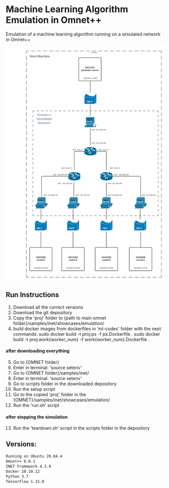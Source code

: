 # Machine Learning Algorithm Emulation in Omnet++
Emulation of a machine learning algorithm running on a simulated network in Omnet++

<img src="https://github.com/SeanEti/ML-Omnetpp-emulation/blob/master/topology.jpeg" width="520" height="740"/>

## Run Instructions
1) Download all the correct versions
2) Download the git depository
3) Copy the 'proj' folder to {path to main omnet folder}/samples/inet/showcases/emulation/
4) build docker images from dockerfiles in 'ml-codes' folder with the next commands:
    sudo docker build -t proj:ps -f ps.Dockerfile .
    sudo docker build -t proj:work{worker_num} -f work{worker_num}.Dockerfile .

#### after downloading everything
5) Go to {OMNET folder}
6) Enter in terminal: 'source setenv'
7) Go to {OMNET folder}/samples/inet/
8) Enter in terminal: 'source setenv'
9) Go to scripts folder in the downloaded depository
10) Run the setup script
11) Go to the copied 'proj' folder in the {OMNET}/samples/inet/showcases/emulation/
12) Run the 'run.sh' script

#### after stopping the simulation
13) Run the 'teardown.sh' script in the scripts folder in the depository

##  Versions:
    Running on Ubuntu 20.04.4
    Omnet++ 6.0.1
    INET Framework 4.3.9
    Docker 20.10.12
    Python 3.7
    TensorFlow 1.15.0
    

